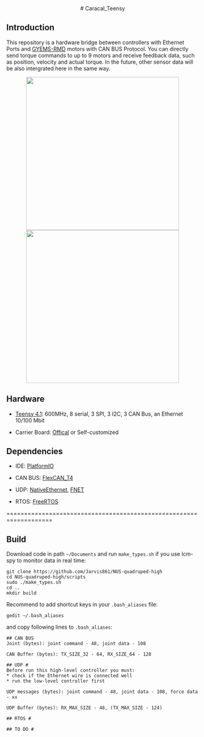 <div align="center">
# Caracal_Teensy
</div>

## Introduction #
This repository is a hardware bridge between controllers with Ethernet Ports and [GYEMS-RMD](http://www.gyems.cn/product.html) motors with CAN BUS Protocol. You can directly send torque commands to up to 9 motors and receive feedback data, such as position, velocity and actual torque.
In the future, other sensor data will be also intergrated here in the same way.

<div align="center">
<img width="400" src="doc/Teens4_1.gif">
<img width="400" src="doc/trot_out.gif">
</div>

## Hardware #
* [Teensy 4.1](https://www.pjrc.com/store/teensy41.html): 600MHz, 8 serial, 3 SPI, 3 I2C, 3 CAN Bus, an Ethernet 10/100 Mbit

* Carrier Board: [Offical](https://copperhilltech.com/teensy-4-1-triple-can-bus-board-with-240x240-lcd-and-ethernet/) or Self-customized

## Dependencies #
* IDE: [PlatformIO](https://www.youtube.com/watch?v=JmvMvIphMnY)

* CAN BUS: [FlexCAN_T4](https://github.com/tonton81/FlexCAN_T4)

* UDP: [NativeEthernet](https://github.com/vjmuzik/NativeEthernet), [FNET](https://github.com/vjmuzik/FNET)

* RTOS: [FreeRTOS](https://github.com/juliandesvignes/FreeRTOS-Teensy4)

===================================================================

## Build #
Download code in path `~/Documents` and run `make_types.sh` if you use lcm-spy to monitor data in real time:
```
git clone https://github.com/Jarvis861/NUS-quadruped-high
cd NUS-quadruped-high/scripts
sudo ./make_types.sh
cd ..
mkdir build
```

Recommend to add shortcut keys in your `.bash_aliases` file:
```
gedit ~/.bash_aliases
```
and copy following lines to `.bash_aliases`:
```
## CAN BUS
Joint (bytes): joint command - 48, joint data - 108

CAN Buffer (bytes): TX_SIZE_32 - 64, RX_SIZE_64 - 128

## UDP #
Before run this high-level controller you must:
* check if the Ethernet wire is connected well
* run the low-level controller first

UDP messages (bytes): joint command - 48, joint data - 108, force data - xx

UDP Buffer (bytes): RX_MAX_SIZE - 48, (TX_MAX_SIZE - 124)

## RTOS #

## TO DO #
